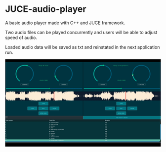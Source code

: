 # JUCE-audio-player
A basic audio player made with C++ and JUCE framework.

Two audio files can be played concurrently and users will be able to adjust speed of audio.

Loaded audio data will be saved as txt and reinstated in the next application run.

![image](/JUCE_audio.png)
